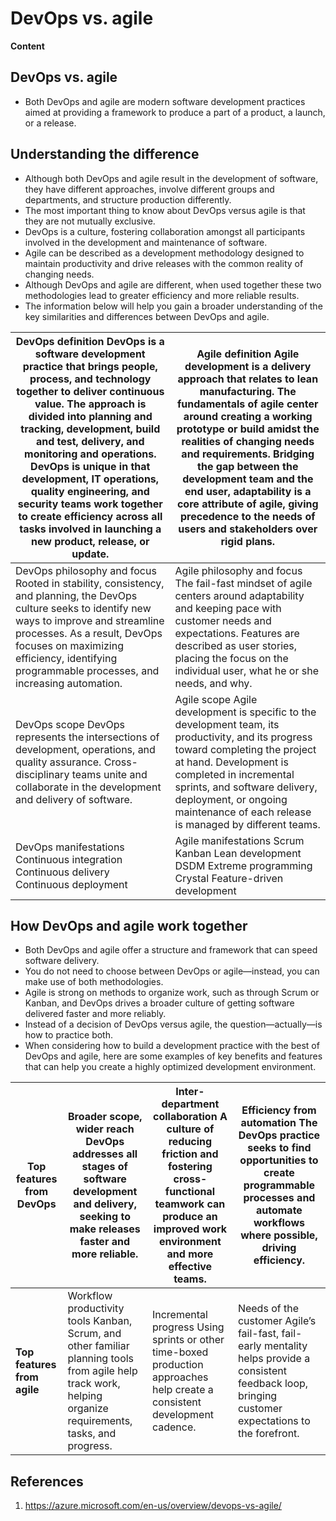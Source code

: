 # DevOps vs. agile

**Content**

## DevOps vs. agile

-   Both DevOps and agile are modern software development practices aimed at providing a framework to produce a part of a product, a launch, or a release.

## Understanding the difference

-   Although both DevOps and agile result in the development of software, they have different approaches, involve different groups and departments, and structure production differently.
-   The most important thing to know about DevOps versus agile is that they are not mutually exclusive.
-   DevOps is a culture, fostering collaboration amongst all participants involved in the development and maintenance of software.
-   Agile can be described as a development methodology designed to maintain productivity and drive releases with the common reality of changing needs.
-   Although DevOps and agile are different, when used together these two methodologies lead to greater efficiency and more reliable results.
-   The information below will help you gain a broader understanding of the key similarities and differences between DevOps and agile.

| **DevOps definition**  DevOps is a software development practice that brings people, process, and technology together to deliver continuous value. The approach is divided into planning and tracking, development, build and test, delivery, and monitoring and operations. DevOps is unique in that development, IT operations, quality engineering, and security teams work together to create efficiency across all tasks involved in launching a new product, release, or update. | **Agile definition**  Agile development is a delivery approach that relates to lean manufacturing. The fundamentals of agile center around creating a working prototype or build amidst the realities of changing needs and requirements. Bridging the gap between the development team and the end user, adaptability is a core attribute of agile, giving precedence to the needs of users and stakeholders over rigid plans. |
|----------------------------------------------------------------------------------------------------------------------------------------------------------------------------------------------------------------------------------------------------------------------------------------------------------------------------------------------------------------------------------------------------------------------------------------------------------------------------------------|---------------------------------------------------------------------------------------------------------------------------------------------------------------------------------------------------------------------------------------------------------------------------------------------------------------------------------------------------------------------------------------------------------------------------------|
| DevOps philosophy and focus Rooted in stability, consistency, and planning, the DevOps culture seeks to identify new ways to improve and streamline processes. As a result, DevOps focuses on maximizing efficiency, identifying programmable processes, and increasing automation.                                                                                                                                                                                                    | Agile philosophy and focus The fail-fast mindset of agile centers around adaptability and keeping pace with customer needs and expectations. Features are described as user stories, placing the focus on the individual user, what he or she needs, and why.                                                                                                                                                                   |
| DevOps scope DevOps represents the intersections of development, operations, and quality assurance. Cross-disciplinary teams unite and collaborate in the development and delivery of software.                                                                                                                                                                                                                                                                                        | Agile scope Agile development is specific to the development team, its productivity, and its progress toward completing the project at hand. Development is completed in incremental sprints, and software delivery, deployment, or ongoing maintenance of each release is managed by different teams.                                                                                                                          |
| DevOps manifestations Continuous integration Continuous delivery Continuous deployment                                                                                                                                                                                                                                                                                                                                                                                                 | Agile manifestations Scrum Kanban Lean development DSDM Extreme programming Crystal Feature-driven development                                                                                                                                                                                                                                                                                                                  |

## How DevOps and agile work together

-   Both DevOps and agile offer a structure and framework that can speed software delivery.
-   You do not need to choose between DevOps or agile—instead, you can make use of both methodologies.
-   Agile is strong on methods to organize work, such as through Scrum or Kanban, and DevOps drives a broader culture of getting software delivered faster and more reliably.
-   Instead of a decision of DevOps versus agile, the question—actually—is how to practice both.
-   When considering how to build a development practice with the best of DevOps and agile, here are some examples of key benefits and features that can help you create a highly optimized development environment.

| **Top features from DevOps** | Broader scope, wider reach DevOps addresses all stages of software development and delivery, seeking to make releases faster and more reliable.              | Inter-department collaboration A culture of reducing friction and fostering cross-functional teamwork can produce an improved work environment and more effective teams. | Efficiency from automation The DevOps practice seeks to find opportunities to create programmable processes and automate workflows where possible, driving efficiency. |
|------------------------------|--------------------------------------------------------------------------------------------------------------------------------------------------------------|--------------------------------------------------------------------------------------------------------------------------------------------------------------------------|------------------------------------------------------------------------------------------------------------------------------------------------------------------------|
| **Top features from agile**  | Workflow productivity tools Kanban, Scrum, and other familiar planning tools from agile help track work, helping organize requirements, tasks, and progress. | Incremental progress Using sprints or other time-boxed production approaches help create a consistent development cadence.                                               | Needs of the customer Agile’s fail-fast, fail-early mentality helps provide a consistent feedback loop, bringing customer expectations to the forefront.               |

## References

1.  https://azure.microsoft.com/en-us/overview/devops-vs-agile/
